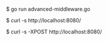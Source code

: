 $ go run advanced-middleware.go

$ curl -s http://localhost:8080/

$ curl -s -XPOST http://localhost:8080/

